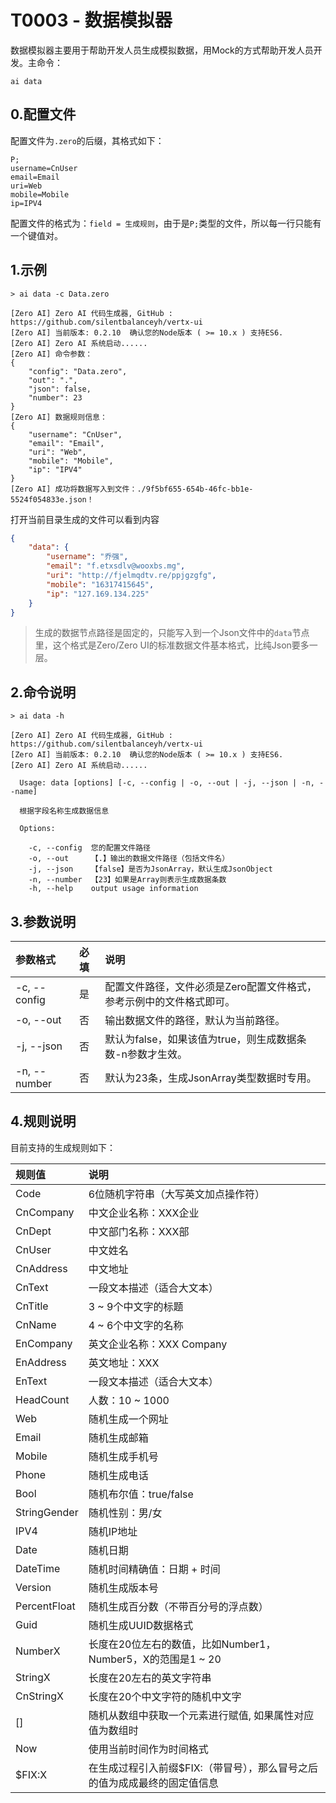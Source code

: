# T0003 - 数据模拟器

数据模拟器主要用于帮助开发人员生成模拟数据，用Mock的方式帮助开发人员开发。主命令：

```
ai data
```

## 0.配置文件

配置文件为`.zero`的后缀，其格式如下：

```properties
P;
username=CnUser
email=Email
uri=Web
mobile=Mobile
ip=IPV4
```

配置文件的格式为：`field = 生成规则`，由于是`P;`类型的文件，所以每一行只能有一个键值对。

## 1.示例

```shell
> ai data -c Data.zero

[Zero AI] Zero AI 代码生成器, GitHub : https://github.com/silentbalanceyh/vertx-ui
[Zero AI] 当前版本: 0.2.10  确认您的Node版本 ( >= 10.x ) 支持ES6.
[Zero AI] Zero AI 系统启动......
[Zero AI] 命令参数：
{
    "config": "Data.zero",
    "out": ".",
    "json": false,
    "number": 23
}
[Zero AI] 数据规则信息：
{
    "username": "CnUser",
    "email": "Email",
    "uri": "Web",
    "mobile": "Mobile",
    "ip": "IPV4"
}
[Zero AI] 成功将数据写入到文件：./9f5bf655-654b-46fc-bb1e-5524f054833e.json！
```

打开当前目录生成的文件可以看到内容

```json
{
    "data": {
        "username": "乔强",
        "email": "f.etxsdlv@wooxbs.mg",
        "uri": "http://fjelmqdtv.re/ppjgzgfg",
        "mobile": "16317415645",
        "ip": "127.169.134.225"
    }
}
```

> 生成的数据节点路径是固定的，只能写入到一个Json文件中的`data`节点里，这个格式是Zero/Zero UI的标准数据文件基本格式，比纯Json要多一层。

## 2.命令说明

```shell
> ai data -h  

[Zero AI] Zero AI 代码生成器, GitHub : https://github.com/silentbalanceyh/vertx-ui
[Zero AI] 当前版本: 0.2.10  确认您的Node版本 ( >= 10.x ) 支持ES6.
[Zero AI] Zero AI 系统启动......

  Usage: data [options] [-c, --config | -o, --out | -j, --json | -n, --name]

  根据字段名称生成数据信息

  Options:

    -c, --config  您的配置文件路径
    -o, --out     【.】输出的数据文件路径（包括文件名）
    -j, --json    【false】是否为JsonArray，默认生成JsonObject
    -n, --number  【23】如果是Array则表示生成数据条数
    -h, --help    output usage information
```

## 3.参数说明

| 参数格式 | 必填 | 说明 |
| :--- | :--- | :--- |
| -c, --config | 是 | 配置文件路径，文件必须是Zero配置文件格式，参考示例中的文件格式即可。 |
| -o, --out | 否 | 输出数据文件的路径，默认为当前路径。 |
| -j, --json | 否 | 默认为false，如果该值为true，则生成数据条数-n参数才生效。 |
| -n, --number | 否 | 默认为23条，生成JsonArray类型数据时专用。 |

## 4.规则说明

目前支持的生成规则如下：

| 规则值 | 说明 |
| :--- | :--- |
| Code | 6位随机字符串（大写英文加点操作符） |
| CnCompany | 中文企业名称：XXX企业 |
| CnDept | 中文部门名称：XXX部 |
| CnUser | 中文姓名 |
| CnAddress | 中文地址 |
| CnText | 一段文本描述（适合大文本） |
| CnTitle | 3 ~ 9个中文字的标题 |
| CnName | 4 ~ 6个中文字的名称 |
| EnCompany | 英文企业名称：XXX Company |
| EnAddress | 英文地址：XXX |
| EnText | 一段文本描述（适合大文本） |
| HeadCount | 人数：10 ~ 1000 |
| Web | 随机生成一个网址 |
| Email | 随机生成邮箱 |
| Mobile | 随机生成手机号 |
| Phone | 随机生成电话 |
| Bool | 随机布尔值：true/false |
| StringGender | 随机性别：男/女 |
| IPV4 | 随机IP地址 |
| Date | 随机日期 |
| DateTime | 随机时间精确值：日期 + 时间 |
| Version | 随机生成版本号 |
| PercentFloat | 随机生成百分数（不带百分号的浮点数） |
| Guid | 随机生成UUID数据格式 |
| NumberX | 长度在20位左右的数值，比如Number1，Number5，X的范围是1 ~ 20 |
| StringX | 长度在20左右的英文字符串 |
| CnStringX | 长度在20个中文字符的随机中文字 |
| \[\] | 随机从数组中获取一个元素进行赋值, 如果属性对应值为数组时 |
| Now | 使用当前时间作为时间格式 |
| $FIX:X | 在生成过程引入前缀$FIX:（带冒号），那么冒号之后的值为成成最终的固定值信息 |



